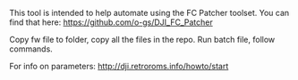 This tool is intended to help automate using the FC Patcher toolset. You can find that here:
https://github.com/o-gs/DJI_FC_Patcher

Copy fw file to folder, copy all the files in the repo. Run batch file, follow commands.

For info on parameters: http://dji.retroroms.info/howto/start
